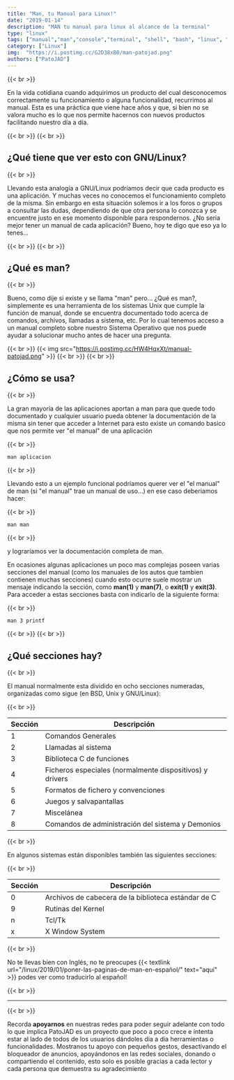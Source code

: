 ```yaml
---
title: "Man, tu Manual para Linux!"
date: "2019-01-14"
description: "MAN tu manual para linux al alcance de la terminal"
type: "linux"
tags: ["manual","man","console","terminal", "shell", "bash", "linux", "uso"]
category: ["Linux"]
img:  "https://i.postimg.cc/G2D38xB0/man-patojad.png"
authors: ["PatoJAD"]
---
```


{{< br >}}

En la vida cotidiana cuando adquirimos un producto del cual desconocemos correctamente su funcionamiento o alguna funcionalidad, recurrimos al manual. Esta es una práctica que viene hace años y que, si bien no se valora mucho es lo que nos permite hacernos con nuevos productos facilitando nuestro día a día.

{{< br >}}
{{< br >}}

## ¿Qué tiene que ver esto con GNU/Linux?

{{< br >}}

Llevando esta analogía a GNU/Linux podríamos decir que cada producto es una aplicación. Y muchas veces no conocemos el funcionamiento completo de la misma. Sin embargo en esta situación solemos ir a los foros o grupos a consultar las dudas, dependiendo de que otra persona lo conozca y se encuentre justo en ese momento disponible para respondernos. ¿No seria mejor tener un manual de cada aplicación? Bueno, hoy te digo que eso ya lo tenes...

{{< br >}}
{{< br >}}

## ¿Qué es man?

{{< br >}}

Bueno, como dije si existe y se llama "man" pero... ¿Qué es man?, simplemente es una herramienta de los sistemas Unix que cumple la función de manual, donde se encuentra documentado todo acerca de comandos, archivos, llamadas a sistema, etc. Por lo cual tenemos acceso a un manual completo sobre nuestro Sistema Operativo que nos puede ayudar a solucionar mucho antes de hacer una pregunta.

{{< br >}}
{{< img src="https://i.postimg.cc/HW4HqxXt/manual-patojad.png" >}}
{{< br >}}
{{< br >}}

## ¿Cómo se usa?

{{< br >}}

La gran mayoría de las aplicaciones aportan a man para que quede todo documentado y cualquier usuario pueda obtener la documentación de la misma sin tener que acceder a Internet para esto existe un comando basico que nos permite ver "el manual" de una aplicación

{{< br >}}

    man aplicacion

{{< br >}}

Llevando esto a un ejemplo funcional podríamos querer ver el "el manual" de man (si "el manual" trae un manual de uso...) en ese caso deberiamos hacer:

{{< br >}}

    man man

{{< br >}}

y lograríamos ver la documentación completa de man.

En ocasiones algunas aplicaciones un poco mas complejas poseen varias secciones del manual (como los manuales de los autos que tambien contienen muchas secciones) cuando esto ocurre suele mostrar un mensaje indicando la sección, como **man(1)** y **man(7)**, o **exit(1)** y **exit(3)**. Para acceder a estas secciones basta con indicarlo de la siguiente forma:

{{< br >}}

    man 3 printf

{{< br >}}
{{< br >}}

## ¿Qué secciones hay?

{{< br >}}

El manual normalmente esta dividido en ocho secciones numeradas, organizadas como sigue (en BSD, Unix y GNU/Linux):

{{< br >}}

|Sección | Descripción |
| ------ | ----------- |
| 1 | Comandos Generales |
| 2 | Llamadas al sistema |
| 3 | Biblioteca C de funciones |
| 4 | Ficheros especiales (normalmente dispositivos) y drivers |
| 5 | Formatos de fichero y convenciones |
| 6 | Juegos y salvapantallas |
| 7 | Miscelánea |
| 8 | Comandos de administración del sistema y Demonios |

{{< br >}}

En algunos sistemas están disponibles también las siguientes secciones:

{{< br >}}

| Sección | Descripción |
| ------- | ----------- |
| 0 | Archivos de cabecera de la biblioteca estándar de C |
| 9 | Rutinas del Kernel |
| n | Tcl/Tk |
| x | X Window System |

{{< br >}}

No te llevas bien con Inglés, no te preocupes {{< textlink url="/linux/2019/01/poner-las-paginas-de-man-en-español/" text="aquí" >}} podes ver como traducirlo al español!

{{< br >}}

---

{{< br >}}

Recorda **apoyarnos** en nuestras redes para poder seguir adelante con todo lo que implica PatoJAD es un proyecto que poco a poco crece e intenta estar al lado de todos de los usuarios dándoles dia a dia herramientas o funcionalidades. Mostranos tu apoyo con pequeños gestos, desactivando el bloqueador de anuncios, apoyándonos en las redes sociales, donando o compartiendo el contenido, esto solo es posible gracias a cada lector y cada persona que demuestra su agradecimiento
